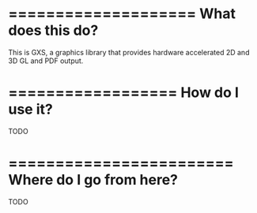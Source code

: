 
 ====================
  What does this do?
 ====================
 
  This is GXS, a graphics library that provides hardware accelerated
  2D and 3D GL and PDF output.

 ==================
  How do I use it?
 ==================
 
  TODO
  
 ========================
 Where do I go from here?
 ========================
 
  TODO
